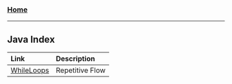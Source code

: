 <!---
layout: page
title: "Java Index"
permalink: https://Carreiroa.github.io/JavaIndex/
--->
### [Home](/index.md)

---
## Java Index
Link|Description
:-------------------------|:---
[WhileLoops](/WhileLoops)|Repetitive Flow